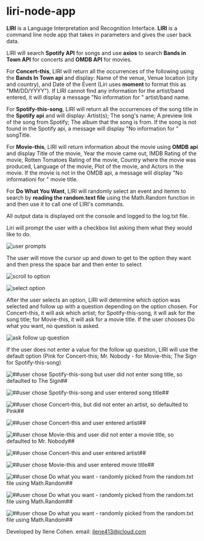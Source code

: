 # liri-node-app
**LIRI** is a Language Interpretation and Recognition Interface. **LIRI** is a command line node app that takes in parameters and gives the user back data.

LIRI will search **Spotify API** for songs and use **axios** to search **Bands in Town API** for concerts and **OMDB API** for movies. 

For **Concert-this**, LIRI will return all the occurrences of the following using the **Bands In Town api** and display: Name of the venue, Venue location (city and country), and Date of the Event (Liri uses **moment** to format this as "MM/DD/YYYY"). If LIRI cannot find any information for the artist/band entered, it will display a message "No information for " artist/band name.

For **Spotify-this-song**, LIRI will return all the occurrences of the song title in the **Spotify api** and will display: Artist(s); The song's name; A preview link of the song from Spotify; The album that the song is from. If the song is not found in the Spotify api, a message will display "No information for " songTitle. 

For **Movie-this**, LIRI will return information about the movie using **OMDB api** and display Title of the movie, Year the movie came out, IMDB Rating of the movie, Rotten Tomatoes Rating of the movie, Country where the movie was produced, Language of the movie, Plot of the movie, and Actors in the movie. If the movie is not in the  OMDB api, a message will display "No informationi for " movie title.

For **Do What You Want**, LIRI will randomly select an event and itemm to search by **reading the random.text file** using the Math.Random function in and then use it to call one of LIRI's commands.

All output data is displayed ont the console and logged to the log.txt file. 

Liri will prompt the user with a checkbox list asking them what they would like to do. 

![user prompts](https://github.com/Ilene0413/liri-node-app/blob/master/images/prompt-screen.png)

The user will move the cursor up and down to get to the option they want and then press the space bar and then enter to select

![scroll to option](https://github.com/Ilene0413/liri-node-app/blob/master/images/scroll-option.png)

![select option](https://github.com/Ilene0413/liri-node-app/blob/master/images/select-option.png)

After the user selects an option, LIRI will determine which option was selected and follow up with a question depending on the option chosen. For Concert-this, it will ask which artist; for Spotify-this-song, it will ask for the song title; for Movie-this, it will ask for a movie title.  If the user chooses Do what you want, no question is asked.

![ask follow up question](https://github.com/Ilene0413/liri-node-app/blob/master/images/ask-follow-up-quest.png)

If the user does not enter a value for the follow up question, LIRI will use the default option (Pink for Concert-this; Mr. Nobody - for Movie-this; The Sign for Spotify-this-song)

![##user chose Spotify-this-song but user did not enter song title, so defaulted to The Sign##](https://github.com/Ilene0413/liri-node-app/blob/master/images/no-song-title-entered.png)


![##user chose Spotify-this-song and user entered song title##](https://github.com/Ilene0413/liri-node-app/blob/master/images/song-title-entered.png)


![##user chose Concert-this, but did not enter an artist, so defaulted to Pink##](https://github.com/Ilene0413/liri-node-app/blob/master/images/no-artist-entered.png)


![##user chose Concert-this and user entered artist##](https://github.com/Ilene0413/liri-node-app/blob/master/images/artist-entered.png)


![##user chose Movie-this and user did not enter a movie title, so defaulted to Mr. Nobody##](https://github.com/Ilene0413/liri-node-app/blob/master/images/no-movie-entered.png)


![##user chose Concert-this and user entered artist##](https://github.com/Ilene0413/liri-node-app/blob/master/images/artist-entered.png)


![##user chose Movie-this and user entered movie title##](https://github.com/Ilene0413/liri-node-app/blob/master/images/movie-entered.png)


![##user chose Do what you want - randomly picked from the random.txt file using Math.Random##](https://github.com/Ilene0413/liri-node-app/blob/master/images/dowhatyouwant-choice1.png)



![##user chose Do what you want - randomly picked from the random.txt file using Math.Random##](https://github.com/Ilene0413/liri-node-app/blob/master/images/dowhatyouwant-choice2.png)


![##user chose Do what you want - randomly picked from the random.txt file using Math.Random##](https://github.com/Ilene0413/liri-node-app/blob/master/images/dowhatyouwant-choice3.png)



Developed by Ilene Cohen.
email: ilene413@icloud.com